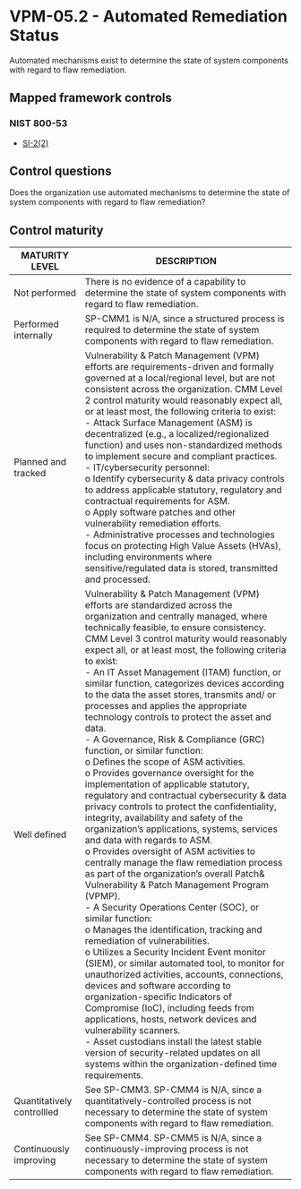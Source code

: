 # VPM-05.2 - Automated Remediation Status
Automated mechanisms exist to determine the state of system components with regard to flaw remediation. 
## Mapped framework controls
### NIST 800-53
- [SI-2(2)](../nist80053/si-2-2.md)
## Control questions
Does the organization use automated mechanisms to determine the state of system components with regard to flaw remediation? 
## Control maturity
|       MATURITY LEVEL       |                                                                                                                                                                                                                                                                                                                                                                                                                                                                                                                                                                                                                                                                                                                                                                                                                                                                                  DESCRIPTION                                                                                                                                                                                                                                                                                                                                                                                                                                                                                                                                                                                                                                                                                                                                                                                                                                                                                   |
|----------------------------|--------------------------------------------------------------------------------------------------------------------------------------------------------------------------------------------------------------------------------------------------------------------------------------------------------------------------------------------------------------------------------------------------------------------------------------------------------------------------------------------------------------------------------------------------------------------------------------------------------------------------------------------------------------------------------------------------------------------------------------------------------------------------------------------------------------------------------------------------------------------------------------------------------------------------------------------------------------------------------------------------------------------------------------------------------------------------------------------------------------------------------------------------------------------------------------------------------------------------------------------------------------------------------------------------------------------------------------------------------------------------------------------------------------------------------------------------------------------------------------------------------------------------------------------------------------------------------------------------------------------------------------------------------------------------------------------------------------------------------------------------------------------------------|
| Not performed              | There is no evidence of a capability to determine the state of system components with regard to flaw remediation.                                                                                                                                                                                                                                                                                                                                                                                                                                                                                                                                                                                                                                                                                                                                                                                                                                                                                                                                                                                                                                                                                                                                                                                                                                                                                                                                                                                                                                                                                                                                                                                                                                                              |
| Performed internally       | SP-CMM1 is N/A, since a structured process is required to determine the state of system components with regard to flaw remediation.                                                                                                                                                                                                                                                                                                                                                                                                                                                                                                                                                                                                                                                                                                                                                                                                                                                                                                                                                                                                                                                                                                                                                                                                                                                                                                                                                                                                                                                                                                                                                                                                                                            |
| Planned and tracked        | Vulnerability & Patch Management (VPM) efforts are requirements-driven and formally governed at a local/regional level, but are not consistent across the organization. CMM Level 2 control maturity would reasonably expect all, or at least most, the following criteria to exist:<br>- Attack Surface Management (ASM) is decentralized (e.g., a localized/regionalized function) and uses non-standardized methods to implement secure and compliant practices.<br>- IT/cybersecurity personnel:<br>o	Identify cybersecurity & data privacy controls to address applicable statutory, regulatory and contractual requirements for ASM.<br>o	Apply software patches and other vulnerability remediation efforts.<br>- Administrative processes and technologies focus on protecting High Value Assets (HVAs), including environments where sensitive/regulated data is stored, transmitted and processed.                                                                                                                                                                                                                                                                                                                                                                                                                                                                                                                                                                                                                                                                                                                                                                                                                                                                     |
| Well defined               | Vulnerability & Patch Management (VPM) efforts are standardized across the organization and centrally managed, where technically feasible, to ensure consistency. CMM Level 3 control maturity would reasonably expect all, or at least most, the following criteria to exist:<br>- An IT Asset Management (ITAM) function, or similar function, categorizes devices according to the data the asset stores, transmits and/ or processes and applies the appropriate technology controls to protect the asset and data.<br>- A Governance, Risk & Compliance (GRC) function, or similar function:<br>o	Defines the scope of ASM activities.<br>o	Provides governance oversight for the implementation of applicable statutory, regulatory and contractual cybersecurity & data privacy controls to protect the confidentiality, integrity, availability and safety of the organization’s applications, systems, services and data with regards to ASM.<br>o	Provides oversight of ASM activities to centrally manage the flaw remediation process as part of the organization’s overall Patch& Vulnerability & Patch Management Program (VPMP). <br>- A Security Operations Center (SOC), or similar function:<br>o	Manages the identification, tracking and remediation of vulnerabilities.<br>o	Utilizes a Security Incident Event monitor (SIEM), or similar automated tool, to monitor for unauthorized activities, accounts, connections, devices and software according to organization-specific Indicators of Compromise (IoC), including feeds from applications, hosts, network devices and vulnerability scanners.<br>- Asset custodians install the latest stable version of security-related updates on all systems within the organization-defined time requirements.  |
| Quantitatively controllled | See SP-CMM3. SP-CMM4 is N/A, since a quantitatively-controlled process is not necessary to determine the state of system components with regard to flaw remediation.                                                                                                                                                                                                                                                                                                                                                                                                                                                                                                                                                                                                                                                                                                                                                                                                                                                                                                                                                                                                                                                                                                                                                                                                                                                                                                                                                                                                                                                                                                                                                                                                           |
| Continuously improving     | See SP-CMM4. SP-CMM5 is N/A, since a continuously-improving process is not necessary to determine the state of system components with regard to flaw remediation.                                                                                                                                                                                                                                                                                                                                                                                                                                                                                                                                                                                                                                                                                                                                                                                                                                                                                                                                                                                                                                                                                                                                                                                                                                                                                                                                                                                                                                                                                                                                                                                                              |

